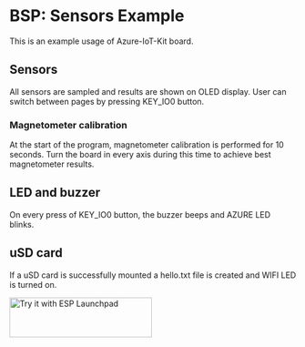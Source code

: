 # BSP: Sensors Example

This is an example usage of Azure-IoT-Kit board.

## Sensors
All sensors are sampled and results are shown on OLED display.
User can switch between pages by pressing KEY_IO0 button.

### Magnetometer calibration
At the start of the program, magnetometer calibration is performed for 10 seconds.
Turn the board in every axis during this time to achieve best magnetometer results.

## LED and buzzer
On every press of KEY_IO0 button, the buzzer beeps and AZURE LED blinks.

## uSD card
If a uSD card is successfully mounted a hello.txt file is created and WIFI LED is turned on.

<a href="https://espressif.github.io/esp-launchpad/?flashConfigURL=https://espressif.github.io/esp-bsp/config.toml&app=display_sensors">
    <img alt="Try it with ESP Launchpad" src="https://espressif.github.io/esp-launchpad/assets/try_with_launchpad.png" width="250" height="70">
</a>
